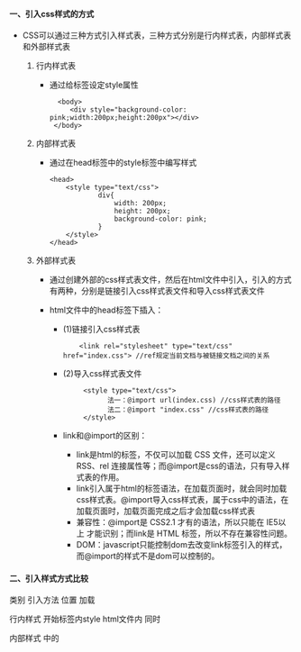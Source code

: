 #### 一、引入css样式的方式 ####

- CSS可以通过三种方式引入样式表，三种方式分别是行内样式表，内部样式表和外部样式表

  1. 行内样式表

     - 通过给标签设定style属性

	         <body>
				<div style="background-color: pink;width:200px;height:200px"></div>
			</body>

  2. 内部样式表

      - 通过在head标签中的style标签中编写样式

	        <head>
				<style type="text/css">
						div{
							width: 200px;
							height: 200px;
							background-color: pink;
						}
				</style>
			</head>

  3. 外部样式表

     - 通过创建外部的css样式表文件，然后在html文件中引入，引入的方式有两种，分别是链接引入css样式表文件和导入css样式表文件

     - html文件中的head标签下插入：

       - (1)链接引入css样式表

            	 <link rel="stylesheet" type="text/css" href="index.css"> //ref规定当前文档与被链接文档之间的关系

       - (2)导入css样式表文件
	
	              <style type="text/css">
						法一：@import url(index.css) //css样式表的路径
	                    法二：@import "index.css" //css样式表的路径
				  </style>

       - link和@import的区别：

          - link是html的标签，不仅可以加载 CSS 文件，还可以定义 RSS、rel 连接属性等；而@import是css的语法，只有导入样式表的作用。
          - link引入属于html的标签语法，在加载页面时，就会同时加载css样式表。@import导入css样式表，属于css中的语法，在加载页面时，加载页面完成之后才会加载css样式表
          - 兼容性：@import是 CSS2.1 才有的语法，所以只能在 IE5以上 才能识别；而link是 HTML 标签，所以不存在兼容性问题。
          - DOM：javascript只能控制dom去改变link标签引入的样式，而@import的样式不是dom可以控制的。


#### 二、引入样式方式比较 ####

   类别                    引入方法                      位置                               加载

 行内样式                开始标签内style               html文件内                            同时

 内部样式              <head>中的<style>内            html文件内                             同时

 链入外部样式          <head>中的<link>引用       css样式文件与html文件分离           页面加载时，同时加载css样式

 导入式@import           样式代码最开始处         css样式文件与html文件分离             在读取完html文件之后加载



#### 三、css样式引入的优先级 ####

- 行内样式 > 内部样式 > 外部样式

- 说明：- 链入外部样式表与内部样式表之间的优先级取决于所处位置的先后

          <link></link>           <style></style>
          <style></style>         <link></link>
 
- 最后定义的优先级最高（就近原则）
























   - 
            